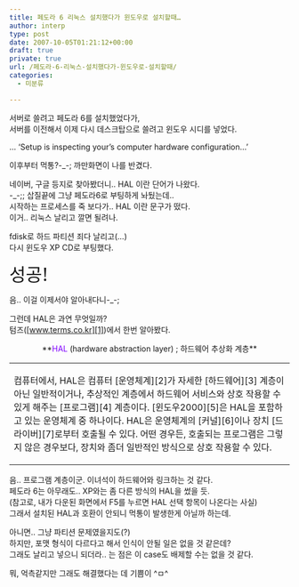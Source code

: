 ```yaml
---
title: 페도라 6 리눅스 설치했다가 윈도우로 설치할때…
author: interp
type: post
date: 2007-10-05T01:21:12+00:00
draft: true
private: true
url: /페도라-6-리눅스-설치했다가-윈도우로-설치할때/
categories:
  - 미분류

---
```

서버로 쓸려고 페도라 6를 설치했었다가,  
서버를 이전해서 이제 다시 데스크탑으로 쓸려고 윈도우 시디를 넣었다.

&#8230; &#8216;Setup is inspecting your&#8217;s computer hardware configuration&#8230;&#8217;

이후부터 먹통?-_-; 까만화면이 나를 반겼다.

네이버, 구글 등지로 찾아봤더니.. HAL 이란 단어가 나왔다.  
-_-;; 삽질끝에 그냥 페도라6로 부팅하게 놔뒀는데..  
시작하는 프로세스를 죽 보다가.. HAL 이란 문구가 떴다.  
이거.. 리눅스 날리고 깔면 될려나.

fdisk로 하드 파티션 죄다 날리고(&#8230;)  
다시 윈도우 XP CD로 부팅했다. 

<FONT face="'Batang', 'Serif'" size=6>성공!</FONT>

음.. 이걸 이제서야 알아내다니-_-;

그런데 HAL은 과연 무엇일까?  
텀즈([www.terms.co.kr][1])에서 한번 알아봤다.  



  
<P align=center>**<FONT color=#8000ff><SPAN class=std>HAL </SPAN></FONT><SPAN class=std>(hardware abstraction layer) ; 하드웨어 추상화 계층</SPAN>**


  



  
<TABLE cellSpacing=0 width="100%" border=0>
  

  



  
<TD vAlign=top>
  
<P align=left><SPAN class=std>컴퓨터에서, HAL은 컴퓨터 [운영체계][2]가 자세한 [하드웨어][3] 계층이 아닌 일반적이거나, 추상적인 계층에서 하드웨어 서비스와 상호 작용할 수 있게 해주는 [프로그램][4] 계층이다. [윈도우2000][5]은 HAL을 포함하고 있는 운영체계 중 하나이다. HAL은 운영체계의 [커널][6]이나 장치 [드라이버][7]로부터 호출될 수 있다. 어떤 경우든, 호출되는 프로그램은 그렇지 않은 경우보다, 장치와 좀더 일반적인 방식으로 상호 작용할 수 있다.</SPAN> </P></TD></TABLE>

  
음.. 프로그램 계층이군. 이녀석이 하드웨어와 링크하는 것 같다.  
페도라 6는 아무래도.. XP와는 좀 다른 방식의 HAL을 썼을 듯.  
(참고로, 내가 다운된 화면에서 F5를 누르면 HAL 선택 항목이 나온다는 사실)  
그래서 설치된 HAL과 호환이 안되니 먹통이 발생한게 아닐까 하는데.</p> 

아니면.. 그냥 파티션 문제였을지도(?)  
하지만, 포맷 형식이 다르다고 해서 인식이 안될 일은 없을 것 같은데?  
그래도 날리고 넣으니 되더라.. 는 점은 이 case도 배제할 수는 없을 것 같다.

뭐, 억측같지만 그래도 해결했다는 데 기쁨이 ^ㅁ^

 [1]: http://www.terms.co.kr
 [2]: http://terms.co.kr/OS.htm
 [3]: http://terms.co.kr/hardware.htm
 [4]: http://terms.co.kr/program.htm
 [5]: http://terms.co.kr/Windows2000.htm
 [6]: http://terms.co.kr/kernel.htm
 [7]: http://terms.co.kr/driver.htm